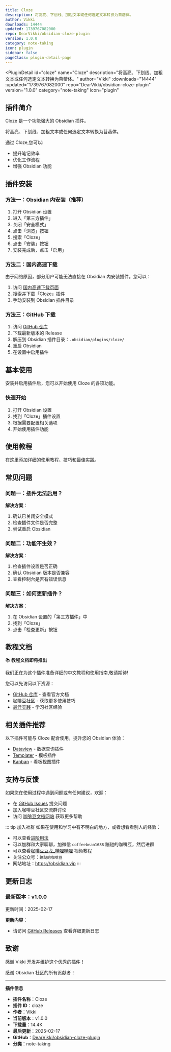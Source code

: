 ```yaml
---
title: Cloze
description: 将高亮、下划线、加粗文本或任何选定文本转换为苜蓿体。
author: Vikki
downloads: 14444
updated: 1739767082000
repo: DearVikki/obsidian-cloze-plugin
version: 1.0.0
category: note-taking
icon: plugin
sidebar: false
pageClass: plugin-detail-page
---
```


<PluginDetail
  id="cloze"
  name="Cloze"
  description="将高亮、下划线、加粗文本或任何选定文本转换为苜蓿体。"
  author="Vikki"
  :downloads="14444"
  :updated="1739767082000"
  repo="DearVikki/obsidian-cloze-plugin"
  version="1.0.0"
  category="note-taking"
  icon="plugin"
>

<!-- AUTO_GENERATED_START -->
## 插件简介

Cloze 是一个功能强大的 Obsidian 插件。

将高亮、下划线、加粗文本或任何选定文本转换为苜蓿体。

通过 Cloze,您可以:

- 提升笔记效率
- 优化工作流程
- 增强 Obsidian 功能

<!-- AUTO_GENERATED_END -->

<!-- AUTO_GENERATED_START -->
## 插件安装

### 方法一：Obsidian 内安装（推荐）

1. 打开 Obsidian 设置
2. 进入「第三方插件」
3. 关闭「安全模式」
4. 点击「浏览」按钮
5. 搜索「Cloze」
6. 点击「安装」按钮
7. 安装完成后，点击「启用」

### 方法二：国内高速下载

由于网络原因，部分用户可能无法直接在 Obsidian 内安装插件。您可以：

1. 访问 [国内高速下载页面](/zh/documentation/obsidian-plugins-download.html)
2. 搜索并下载「Cloze」插件
3. 手动安装到 Obsidian 插件目录

### 方法三：GitHub 下载

1. 访问 [GitHub 仓库](https://github.com/DearVikki/obsidian-cloze-plugin)
2. 下载最新版本的 Release
3. 解压到 Obsidian 插件目录：`.obsidian/plugins/cloze/`
4. 重启 Obsidian
5. 在设置中启用插件

## 基本使用

安装并启用插件后，您可以开始使用 Cloze 的各项功能。

### 快速开始

1. 打开 Obsidian 设置
2. 找到「Cloze」插件设置
3. 根据需要配置相关选项
4. 开始使用插件功能

<!-- AUTO_GENERATED_END -->

<!-- CUSTOM_CONTENT_START:tutorial -->
## 使用教程

在这里添加详细的使用教程、技巧和最佳实践。

<!-- CUSTOM_CONTENT_END:tutorial -->

<!-- SHARED_CONTENT_START -->
## 常见问题

### 问题一：插件无法启用？

**解决方案**：
1. 确认已关闭安全模式
2. 检查插件文件是否完整
3. 尝试重启 Obsidian

### 问题二：功能不生效？

**解决方案**：
1. 检查插件设置是否正确
2. 确认 Obsidian 版本是否兼容
3. 查看控制台是否有错误信息

### 问题三：如何更新插件？

**解决方案**：
1. 在 Obsidian 设置的「第三方插件」中
2. 找到「Cloze」
3. 点击「检查更新」按钮

## 教程文档

📚 **教程文档即将推出**

我们正在为这个插件准备详细的中文教程和使用指南,敬请期待!

您可以先访问以下资源：
- [GitHub 仓库](https://github.com/DearVikki/obsidian-cloze-plugin) - 查看官方文档
- [咖啡豆社区](/zh/bases/) - 获取更多使用技巧
- [最佳实践](/zh/best-practices/) - 学习社区经验

## 相关插件推荐

以下插件可能与 Cloze 配合使用，提升您的 Obsidian 体验：

- [Dataview](/zh/plugins/dataview.html) - 数据查询插件
- [Templater](/zh/plugins/templater-obsidian.html) - 模板插件
- [Kanban](/zh/plugins/obsidian-kanban.html) - 看板视图插件

## 支持与反馈

如果您在使用过程中遇到问题或有任何建议，欢迎：

- 在 [GitHub Issues](https://github.com/DearVikki/obsidian-cloze-plugin/issues) 提交问题
- 加入咖啡豆社区交流群讨论
- 访问 [咖啡豆文档网站](https://obsidian.vip) 获取更多帮助

::: tip 加入社群
如果在使用和学习中有不明白的地方，或者想看看别人的经验：
- 可以查看[进阶用法](/zh/advanced)
- 可以加群和大家聊聊，加微信 `coffeebean1688` 蹦跶的咖啡豆，然后进群
- 可以查看[咖啡豆豆龙_哔哩哔哩](https://space.bilibili.com/618777356) 视频教程
- 关注公众号：`蹦跶的咖啡豆`
- 网站地址：https://obsidian.vip
:::
<!-- SHARED_CONTENT_END -->

<!-- AUTO_GENERATED_START -->
## 更新日志

### 最新版本：v1.0.0

更新时间：2025-02-17

**更新内容**：
- 请访问 [GitHub Releases](https://github.com/DearVikki/obsidian-cloze-plugin/releases) 查看详细更新日志

## 致谢

感谢 Vikki 开发并维护这个优秀的插件！

感谢 Obsidian 社区的所有贡献者！

---

**插件信息**
- **插件名称**：Cloze
- **插件 ID**：cloze
- **作者**：Vikki
- **当前版本**：v1.0.0
- **下载量**：14.4K
- **最后更新**：2025-02-17
- **GitHub**：[DearVikki/obsidian-cloze-plugin](https://github.com/DearVikki/obsidian-cloze-plugin)
- **分类**：note-taking
<!-- AUTO_GENERATED_END -->

</PluginDetail>

